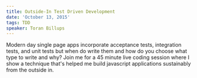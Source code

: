 ```yaml
---
title: Outside-In Test Driven Development
date: 'October 13, 2015'
tags: TDD
speaker: Toran Billups
---
```


Modern day single page apps incorporate acceptance tests, integration tests,
and unit tests but when do write them and how do you choose what type to write
and why? Join me for a 45 minute live coding session where I show a technique
that's helped me build javascript applications sustainably from the outside in.
